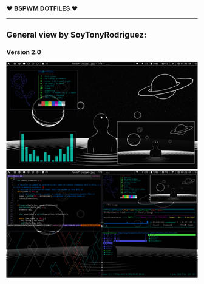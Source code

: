 ###  &hearts; BSPWM DOTFILES &hearts; 
------------
## General view by SoyTonyRodriguez:
### Version 2.0
![](https://raw.githubusercontent.com/SoyTonyRodriguez/bspwm_dotfiles/Version2.0/screenshots/New_Version.png)
![](https://raw.githubusercontent.com/SoyTonyRodriguez/bspwm_dotfiles/Version2.0/screenshots/New_Version2.png)
